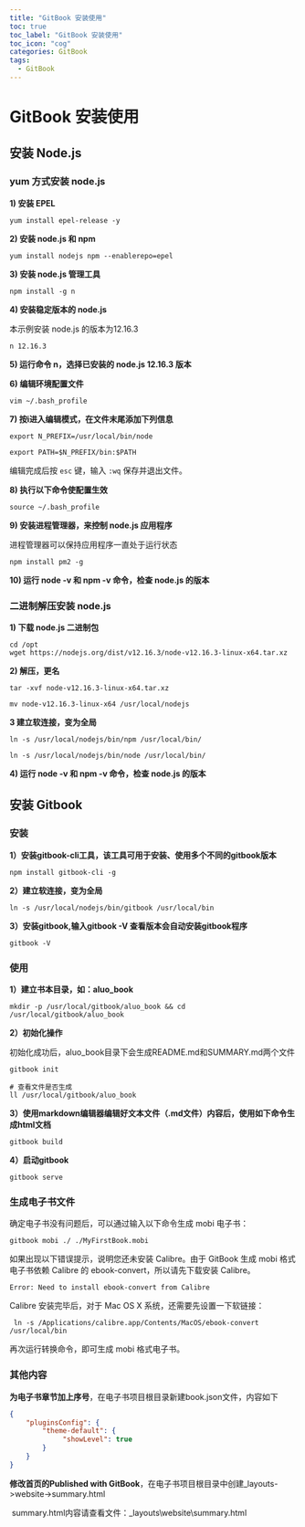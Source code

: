 ```yaml
---
title: "GitBook 安装使用"
toc: true
toc_label: "GitBook 安装使用"
toc_icon: "cog"
categories: GitBook
tags:
  - GitBook
---
```


# GitBook 安装使用

## 安装 Node.js

### yum 方式安装 node.js

**1) 安装 EPEL**

```shell
yum install epel-release -y
```

**2) 安装 node.js 和 npm**

```shell
yum install nodejs npm --enablerepo=epel
```

**3) 安装 node.js 管理工具**

```shell
npm install -g n
```

**4) 安装稳定版本的 node.js**

本示例安装 node.js 的版本为12.16.3

```shell
n 12.16.3
```

**5) 运行命令 n，选择已安装的 node.js 12.16.3 版本**

**6) 编辑环境配置文件**

```shell
vim ~/.bash_profile
```

**7) 按i进入编辑模式，在文件末尾添加下列信息**

```shell
export N_PREFIX=/usr/local/bin/node

export PATH=$N_PREFIX/bin:$PATH
```

编辑完成后按 `esc` 键，输入 `:wq` 保存并退出文件。

**8) 执行以下命令使配置生效**

```shell
source ~/.bash_profile
```

**9) 安装进程管理器，来控制 node.js 应用程序**

进程管理器可以保持应用程序一直处于运行状态

```shell
npm install pm2 -g
```

**10) 运行 node -v 和 npm -v 命令，检查 node.js 的版本**

### 二进制解压安装 node.js

**1) 下载 node.js 二进制包**

```shell
cd /opt
wget https://nodejs.org/dist/v12.16.3/node-v12.16.3-linux-x64.tar.xz
```

**2) 解压，更名**

```shell
tar -xvf node-v12.16.3-linux-x64.tar.xz

mv node-v12.16.3-linux-x64 /usr/local/nodejs
```

**3 建立软连接，变为全局**

```shell
ln -s /usr/local/nodejs/bin/npm /usr/local/bin/

ln -s /usr/local/nodejs/bin/node /usr/local/bin/
```

**4) 运行 node -v 和 npm -v 命令，检查 node.js 的版本** 

## 安装 Gitbook

### 安装

**1）安装gitbook-cli工具，该工具可用于安装、使用多个不同的gitbook版本**

```shell
npm install gitbook-cli -g
```

**2）建立软连接，变为全局**

```shell
ln -s /usr/local/nodejs/bin/gitbook /usr/local/bin
```

**3）安装gitbook,输入gitbook -V 查看版本会自动安装gitbook程序**

```shell
gitbook -V 
```

### 使用

**1）建立书本目录，如：aluo_book**

```shell
mkdir -p /usr/local/gitbook/aluo_book && cd /usr/local/gitbook/aluo_book
```

**2）初始化操作**

初始化成功后，aluo_book目录下会生成README.md和SUMMARY.md两个文件

```shell
gitbook init

# 查看文件是否生成
ll /usr/local/gitbook/aluo_book
```

**3）使用markdown编辑器编辑好文本文件（.md文件）内容后，使用如下命令生成html文档**

```shell
gitbook build
```

**4）启动gitbook**

```shell
gitbook serve
```

###  生成电子书文件

确定电子书没有问题后，可以通过输入以下命令生成 mobi 电子书：

```shell
gitbook mobi ./ ./MyFirstBook.mobi
```

如果出现以下错误提示，说明您还未安装 Calibre。由于 GitBook 生成 mobi 格式电子书依赖 Calibre 的 ebook-convert，所以请先下载安装 Calibre。

```shell
Error: Need to install ebook-convert from Calibre
```

Calibre 安装完毕后，对于 Mac OS X 系统，还需要先设置一下软链接：

```shell
 ln -s /Applications/calibre.app/Contents/MacOS/ebook-convert /usr/local/bin
```

再次运行转换命令，即可生成 mobi 格式电子书。

### 其他内容

**为电子书章节加上序号**，在电子书项目根目录新建book.json文件，内容如下

```json
{
    "pluginsConfig": {
        "theme-default": {
             "showLevel": true
        }
    }
}
```

 

**修改首页的Published with GitBook**，在电子书项目根目录中创建_layouts->website->summary.html

​       summary.html内容请查看文件：_layouts\website\summary.html

